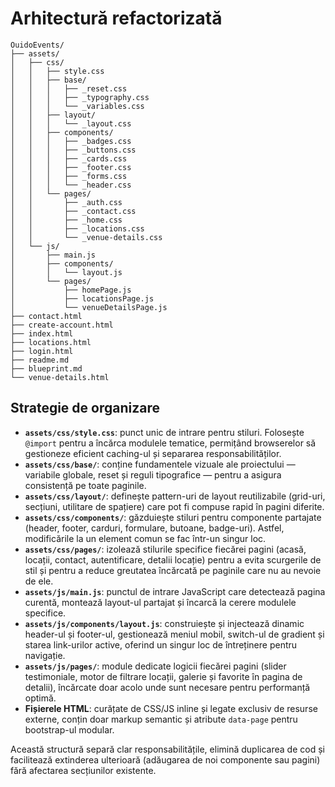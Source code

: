 # Arhitectură refactorizată

```text
OuidoEvents/
├── assets/
│   ├── css/
│   │   ├── style.css
│   │   ├── base/
│   │   │   ├── _reset.css
│   │   │   ├── _typography.css
│   │   │   └── _variables.css
│   │   ├── layout/
│   │   │   └── _layout.css
│   │   ├── components/
│   │   │   ├── _badges.css
│   │   │   ├── _buttons.css
│   │   │   ├── _cards.css
│   │   │   ├── _footer.css
│   │   │   ├── _forms.css
│   │   │   └── _header.css
│   │   └── pages/
│   │       ├── _auth.css
│   │       ├── _contact.css
│   │       ├── _home.css
│   │       ├── _locations.css
│   │       └── _venue-details.css
│   └── js/
│       ├── main.js
│       ├── components/
│       │   └── layout.js
│       └── pages/
│           ├── homePage.js
│           ├── locationsPage.js
│           └── venueDetailsPage.js
├── contact.html
├── create-account.html
├── index.html
├── locations.html
├── login.html
├── readme.md
├── blueprint.md
└── venue-details.html
```

## Strategie de organizare

- **`assets/css/style.css`**: punct unic de intrare pentru stiluri. Folosește `@import` pentru a încărca modulele tematice, permițând browserelor să gestioneze eficient caching-ul și separarea responsabilităților.
- **`assets/css/base/`**: conține fundamentele vizuale ale proiectului — variabile globale, reset și reguli tipografice — pentru a asigura consistență pe toate paginile.
- **`assets/css/layout/`**: definește pattern-uri de layout reutilizabile (grid-uri, secțiuni, utilitare de spațiere) care pot fi compuse rapid în pagini diferite.
- **`assets/css/components/`**: găzduiește stiluri pentru componente partajate (header, footer, carduri, formulare, butoane, badge-uri). Astfel, modificările la un element comun se fac într-un singur loc.
- **`assets/css/pages/`**: izolează stilurile specifice fiecărei pagini (acasă, locații, contact, autentificare, detalii locație) pentru a evita scurgerile de stil și pentru a reduce greutatea încărcată pe paginile care nu au nevoie de ele.
- **`assets/js/main.js`**: punctul de intrare JavaScript care detectează pagina curentă, montează layout-ul partajat și încarcă la cerere modulele specifice.
- **`assets/js/components/layout.js`**: construiește și injectează dinamic header-ul și footer-ul, gestionează meniul mobil, switch-ul de gradient și starea link-urilor active, oferind un singur loc de întreținere pentru navigație.
- **`assets/js/pages/`**: module dedicate logicii fiecărei pagini (slider testimoniale, motor de filtrare locații, galerie și favorite în pagina de detalii), încărcate doar acolo unde sunt necesare pentru performanță optimă.
- **Fișierele HTML**: curățate de CSS/JS inline și legate exclusiv de resurse externe, conțin doar markup semantic și atribute `data-page` pentru bootstrap-ul modular.

Această structură separă clar responsabilitățile, elimină duplicarea de cod și facilitează extinderea ulterioară (adăugarea de noi componente sau pagini) fără afectarea secțiunilor existente.
